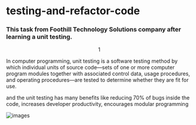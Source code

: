 # testing-and-refactor-code
### This task from Foothill Technology Solutions company after learning a unit testing.
<div style="text-align:center;">1</div>
<p>In computer programming, unit testing is a software testing method by which individual units of source code—sets of one or more computer program modules together with associated control data, usage procedures, and operating procedures—are tested to determine whether they are fit for use.</p>
<p>and the unit testing has many benefits like reducing 70% of  bugs inside the code, increases developer productivity, encourages modular programming</p>

![images]()
